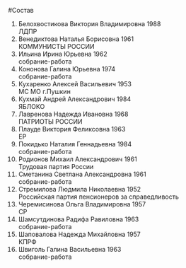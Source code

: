 #Состав
1. Белохвостикова Виктория Владимировна 1988   
    ЛДПР
2. Венедиктова Наталья Борисовна 1961   
    КОММУНИСТЫ РОССИИ
3. Ильина Ирина Юрьевна 1962   
    собрание-работа
4. Кононова Галина Юрьевна 1974   
    собрание-работа
5. Кухаренко Алексей Васильевич 1953   
    МС МО г.Пушкин
6. Кухмай Андрей Александрович 1984   
    ЯБЛОКО
7. Лавренова Надежда Ивановна 1968   
    ПАТРИОТЫ РОССИИ
8. Плауде Виктория Феликсовна 1963   
    ЕР
9. Покидько Наталия Геннадьевна 1984   
    собрание-работа
10. Родионов Михаил Александрович 1961   
    Трудовая партия России
11. Сметанина Светлана Александровна 1961   
    собрание-работа
12. Стремилова Людмила Николаевна 1952   
    Российская партия пенсионеров за справедливость
13. Черемисинова Ольга Владимировна 1957   
    СР
14. Шамсутдинова Радифа Равиловна 1963   
    собрание-работа
15. Шаповалова Надежда Михайловна 1957   
    КПРФ
16. Швиголь Галина Васильевна 1963   
    собрание-работа
